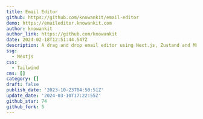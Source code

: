 ```yaml
---
title: Email Editor
github: https://github.com/knowankit/email-editor
demo: https://emaileditor.knowankit.com
author: knowankit
author_link: https://github.com/knowankit
date: 2024-02-18T12:51:44.547Z
description: A drag and drop email editor using Next.js, Zustand and MUI
ssg:
  - Nextjs
css:
  - Tailwind
cms: []
category: []
draft: false
publish_date: '2023-10-23T04:50:51Z'
update_date: '2024-03-10T17:22:55Z'
github_star: 74
github_fork: 5
---
```

